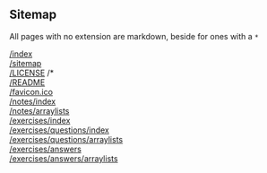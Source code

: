 ## Sitemap
All pages with no extension are markdown, beside for ones with a `*`

[/index](/index)  
[/sitemap](/sitemap)  
[/LICENSE](/LICENSE) /*  
[/README](/README)  
[/favicon.ico](/favicon.ico)  
[/notes/index](/notes/index)  
[/notes/arraylists](/notes/arraylists)  
[/exercises/index](/exercises/index)  
[/exercises/questions/index](/exercises/questions/index)  
[/exercises/questions/arraylists](/exercises/questions/arraylists)  
[/exercises/answers](/exercises/answers)  
[/exercises/answers/arraylists](/exercises/answers/arraylists)
